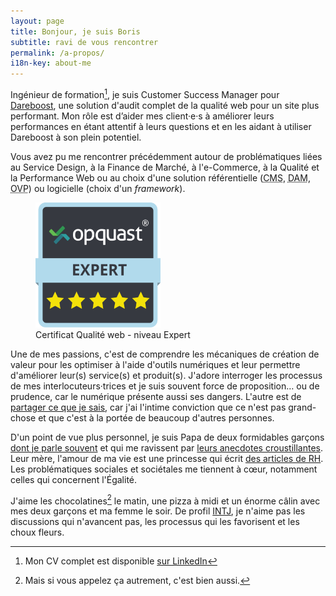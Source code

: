 ```yaml
---
layout: page
title: Bonjour, je suis Boris
subtitle: ravi de vous rencontrer
permalink: /a-propos/
i18n-key: about-me
---
```


Ingénieur de formation[^1], je suis <span lang="en">Customer Success
Manager</span> pour
[Dareboost](https://www.dareboost.com/ 'Analyse de site Web, Test de Performance et Audit qualité - DareBoost'),
une solution d'audit complet de la qualité web pour un site plus performant. Mon
rôle est d’aider mes client·e·s à améliorer leurs performances en étant attentif
à leurs questions et en les aidant à utiliser Dareboost à son plein potentiel.

Vous avez pu me rencontrer précédemment autour de problématiques liées au
Service Design, à la Finance de Marché, à l'e-Commerce, à la Qualité et la
Performance Web ou au choix d'une solution référentielle
(<abbr lang="en" title="Content Management System">CMS</abbr>,
<abbr lang="en" title="Digital Asset Management">DAM</abbr>,
<abbr lang="en" title="Online Video Platform">OVP</abbr>) ou logicielle (choix
d'un <em lang="en">framework</em>).

<figure>
  <a href="https://certified.opquast.com/certificate/V085B7/"><img role="img" src="/assets/images/shared/issuer_v085b7.svg" loading="lazy" width="200" height="200" alt="Un certificat OpQuast composé de 5 étoiles, avec écrit &quote;Expert&quote;"></a>
  <figcaption>Certificat Qualité web - niveau Expert</figcaption>
</figure>

Une de mes passions, c'est de comprendre les mécaniques de création de valeur
pour les optimiser à l'aide d'outils numériques et leur permettre d'améliorer
leur(s) service(s) et produit(s). J'adore interroger les processus de mes
interlocuteurs·trices et je suis souvent force de proposition… ou de prudence,
car le numérique présente aussi ses dangers. L'autre est de
[partager ce que je sais](/partager/), car j'ai l'intime conviction que ce n'est
pas grand-chose et que c'est à la portée de beaucoup d'autres personnes.

D'un point de vue plus personnel, je suis Papa de deux formidables garçons
[dont je parle souvent](/confs/mon-pire-client-a-cinq-ans/ 'Mon pire client a cinq ans | Boris Schapira')
et qui me ravissent par [leurs anecdotes croustillantes](/papa/). Leur mère,
l'amour de ma vie est une princesse qui écrit
[des articles de RH](https://libelilou.github.io/ 'Princesse RH'). Les
problématiques sociales et sociétales me tiennent à cœur, notamment celles qui
concernent l'Égalité.

J'aime les chocolatines[^choc] le matin, une pizza à midi et un énorme câlin
avec mes deux garçons et ma femme le soir. De profil
[INTJ](https://fr.wikipedia.org/wiki/INTJ), je n'aime pas les discussions qui
n'avancent pas, les processus qui les favorisent et les choux fleurs.

[^choc]: Mais si vous appelez ça autrement, c'est bien aussi.
[^1]:

    Mon CV complet est disponible
    [sur LinkedIn](https://www.linkedin.com/in/borisschapira/?locale=fr_FR 'CV de Boris SCHAPIRA sur LinkedIn')
